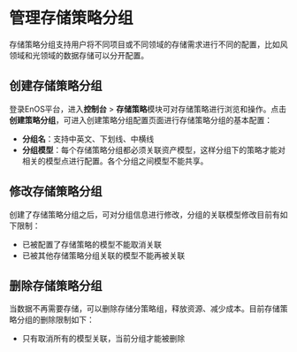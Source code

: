 # 管理存储策略分组
存储策略分组支持用户将不同项目或不同领域的存储需求进行不同的配置，比如风领域和光领域的数据存储可以分开配置。
## 创建存储策略分组
登录EnOS平台，进入**控制台** > **存储策略**模块可对存储策略进行浏览和操作。点击**创建策略分组**，可进入创建策略分组配置页面进行存储策略分组的基本配置：
- **分组名**：支持中英文、下划线、中横线
- **分组模型**：每个存储策略分组都必须关联资产模型，这样分组下的策略才能对相关的模型点进行配置。各个分组之间模型不能共享。

## 修改存储策略分组
创建了存储策略分组之后，可对分组信息进行修改，分组的关联模型修改目前有如下限制：
- 已被配置了存储策略的模型不能取消关联
- 已被其他存储策略分组关联的模型不能再被关联

## 删除存储策略分组
当数据不再需要存储，可以删除存储分策略组，释放资源、减少成本。目前存储策略分组的删除限制如下：

- 只有取消所有的模型关联，当前分组才能被删除